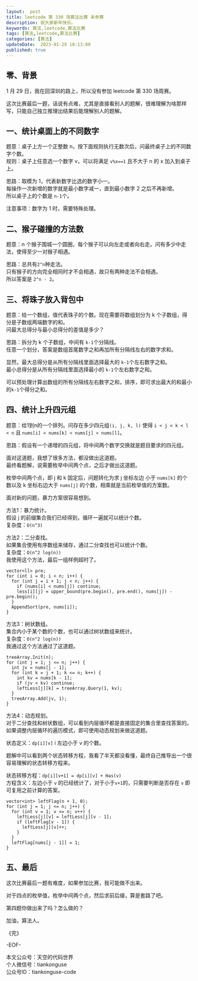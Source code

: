 ```yaml
---   
layout:  post  
title: leetcode 第 330 场算法比赛 未参赛  
description: 祝大家新年快乐。        
keywords: 算法,leetcode,算法比赛  
tags: [算法,leetcode,算法比赛]    
categories: [算法]  
updateDate:  2023-01-29 18:13:00  
published: true  
---  
```



## 零、背景  

1 月 29 日，我在回深圳的路上，所以没有参加 leetcode 第 330 场周赛。  


这次比赛最后一题，话说有点难，尤其是直接看别人的题解，很难理解为啥那样写，只能自己独立推理出结果后能理解别人的题解。  


## 一、统计桌面上的不同数字  


题意：桌子上方一个正整数 n，按下面规则执行无数次后，问最终桌子上的不同数字个数。  
规则：桌子上任意选一个数字 v，可以将满足 `v%x==1` 且不大于 n 的 x 加入到桌子上。  


思路：取模为 1，代表新数字比选的数字小一。  
每操作一次新增的数字就是最小数字减一，直到最小数字 2 之后不再新增。  
所以桌子上的个数是 `n-1`个。  


注意事项：数字为 1 时，需要特殊处理。  


## 二、猴子碰撞的方法数  


题意：n 个猴子围城一个圆圈，每个猴子可以向左走或者向右走。问有多少中走法，使得至少一对猴子相遇。  


思路：总共有`2^n`种走法。  
只有猴子的方向完全相同时才不会相遇，故只有两种走法不会相遇。  
所以答案是 `2^n - 2`。  


## 三、将珠子放入背包中  


题意：给一个数组，值代表珠子的个数。现在需要将数组划分为 k 个子数组，得分是子数组两端数字的和。  
问最大总得分与最小总得分的差值是多少？  


思路：拆分为 k 个子数组，中间有 `k-1`个分隔线。  
任意一个划分，答案是数组首尾数字之和再加所有分隔线左右的数字求和。  


显然，最大总得分是从所有分隔线里面选择最大的 `k-1`个左右数字之和。  
最小总得分是从所有分隔线里面选择最小的 `k-1`个左右数字之和。  


可以预处理计算出数组的所有分隔线左右数字之和，排序，即可求出最大的和最小的`k-1`个得分之和。  


## 四、统计上升四元组  


题意：给1到n的一个排列。问存在多少四元组`(i, j, k, l)` 使得 `i < j < k < l < n` 且 `nums[i] < nums[k] < nums[j] < nums[l]`。  


思路：假设有一个递增的四元组，将中间两个数字交换就是题目要求的四元组。  


面对这道题，我想了很多方法，都没做出这道题。  
最终看题解，说需要枚举中间两个点，之后才做出这道题。  


枚举中间两个点，即 j 和 k 固定后，问题转化为求 j 坐标左边 小于 `nums[k]` 的个数以及 k 坐标右边大于 `nums[j]` 的个数，相乘就是当前枚举值的方案数。  


面对新的问题，暴力方案很容易想到。  


方法1：暴力统计。  
假设 j 的前缀集合我们已经得到，循环一遍就可以统计个数。  
复杂度：`O(n^3)`  


方法2：二分查找。  
如果集合使用有序数组来储存，通过二分查找也可以统计个数。  
复杂度：`O(n^2 log(n))`  
我使用这个方法，最后一组样例超时了。  


```
vector<ll> pre;
for (int i = 0; i < n; i++) {
  for (int j = i + 1; j < n; j++) {
    if (nums[i] < nums[j]) continue;
    less[i][j] = upper_bound(pre.begin(), pre.end(), nums[j]) - pre.begin();
  }
  AppendSort(pre, nums[i]);
}
```


方法3：树状数组。  
集合内小于某个数的个数，也可以通过树状数组来统计。  
复杂度：`O(n^2 log(n))`  
我通过这个方法通过了这道题。  


```
treeArray.Init(n);
for (int j = 1; j <= n; j++) {
  int jv = nums[j - 1];
  for (int k = j + 1; k <= n; k++) {
    int kv = nums[k - 1];
    if (jv < kv) continue;
    leftLess[j][k] = treeArray.Query(1, kv);
  }
  treeArray.Add(jv, 1);
}
```


方法4：动态规划。  
对于二分查找和树状数组，可以看到内层循环都是直接固定的集合里查找答案的。  
如果调整内层循环的遍历模式，即可使用动态规划来做这道题。  


状态定义：`dp[i][v]` i 左边小于 v 的个数。  


题解中可以看到两个状态转移方程，我看了半天都没看懂，最终自己推导出一个很容易理解的状态转移方程来。  


状态转移方程：`dp[i][v+1] = dp[i][v] + Has(v)`  
方程含义：左边小于 `v` 的已经统计了，对于小于`v+1`的，只需要判断是否存在 `v` 即可复用之前计算的答案。  


```
vector<int> leftFlag(n + 1, 0);
for (int j = 1; j <= n; j++) {
  for (int v = 1; v <= n; v++) {
    leftLess[j][v] = leftLess[j][v - 1];
    if (leftFlag[v - 1]) {
      leftLess[j][v]++;
    }
  }
  leftFlag[nums[j - 1]] = 1;
}
```


## 五、最后  


这次比赛最后一题有难度，如果参加比赛，我可能做不出来。  


对于四点的枚举值，枚举中间两个点，然后求前后缀，算是套路了吧。  


第四题你做出来了吗？怎么做的？  



加油，算法人。  


《完》  


-EOF-  



本文公众号：天空的代码世界  
个人微信号：tiankonguse  
公众号ID：tiankonguse-code  
  

